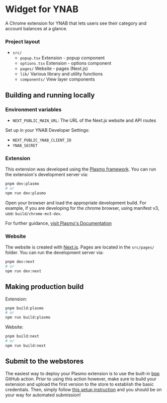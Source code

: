 # Widget for YNAB

A Chrome extension for YNAB that lets users see their category and account balances at a glance.

### Project layout

- `src/`
  - `popup.tsx` Extension - popup component
  - `options.tsx` Extension - options component
  - `pages/` Website - pages (Next.js)
  - `lib/` Various library and utility functions
  - `components/` View layer components

## Building and running locally

### Environment variables

- `NEXT_PUBLIC_MAIN_URL`: The URL of the Next.js website and API routes

Set up in your YNAB Developer Settings:

- `NEXT_PUBLIC_YNAB_CLIENT_ID`
- `YNAB_SECRET`

### Extension

This extension was developed using the [Plasmo framework](https://docs.plasmo.com/). You can run the extension's development server via:

```bash
pnpm dev:plasmo
# or
npm run dev:plasmo
```

Open your browser and load the appropriate development build. For example, if you are developing for the chrome browser, using manifest v3, use: `build/chrome-mv3-dev`.

For further guidance, [visit Plasmo's Documentation](https://docs.plasmo.com/)

### Website

The website is created with [Next.js](https://nextjs.org/). Pages are located in the `src/pages/` folder. You can run the development server via:

```bash
pnpm dev:next
# or
npm run dev:next
```

## Making production build

Extension:

```bash
pnpm build:plasmo
# or
npm run build:plasmo
```

Website:

```bash
pnpm build:next
# or
npm run build:next
```

## Submit to the webstores

The easiest way to deploy your Plasmo extension is to use the built-in [bpp](https://bpp.browser.market) GitHub action. Prior to using this action however, make sure to build your extension and upload the first version to the store to establish the basic credentials. Then, simply follow [this setup instruction](https://docs.plasmo.com/workflows#submit-your-extension) and you should be on your way for automated submission!
